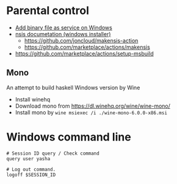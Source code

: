 # Parental control

 * [Add binary file as service on Windows](https://docs.microsoft.com/en-US/windows-server/administration/windows-commands/sc-create)
 * [nsis documetation (windows installer)](https://nsis.sourceforge.io/Docs/Chapter2.html#tutintro)
   * https://github.com/joncloud/makensis-action
   * https://github.com/marketplace/actions/makensis
 * https://github.com/marketplace/actions/setup-msbuild

## Mono
 
 An attempt to build haskell Windows version by Wine 
 
 * Install winehq
 * Download mono from https://dl.winehq.org/wine/wine-mono/ 
 * Install mono by `wine msiexec /i ./wine-mono-6.0.0-x86.msi`
 
# Windows command line

```
# Session ID query / Check command 
query user yasha 

# Log out command.
logoff $SESSION_ID
``` 
 
 
 
